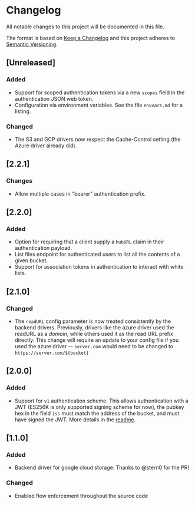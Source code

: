 # Changelog
All notable changes to this project will be documented in this file.

The format is based on [Keep a Changelog](https://keepachangelog.com/en/1.0.0/)
and this project adheres to [Semantic Versioning](https://semver.org/spec/v2.0.0.html).

## [Unreleased]
### Added
- Support for scoped authentication tokens via a new `scopes` field in
  the authentication JSON web token.
- Configuration via environment variables. See the file `envvars.md` for
  a listing.
### Changed
- The S3 and GCP drivers now respect the Cache-Control setting (the Azure
  driver already did).

## [2.2.1]
### Changes
- Allow multiple cases in "bearer" authentication prefix.

## [2.2.0]
### Added
- Option for requiring that a client supply a `hubURL` claim in their
  authentication payload.
- List files endpoint for authenticated users to list all the contents
  of a given bucket.
- Support for association tokens in authentication to interact with white
  lists.

## [2.1.0]
### Changed
- The `readURL` config parameter is now treated consistently by the
  backend drivers. Previously, drivers like the azure driver used
  the readURL as a _domain_, while others used it as the read URL
  prefix directly. This change will require an update to your config
  file if you used the azure driver -- `server.com` would need to be
  changed to `https://server.com/${bucket}`

## [2.0.0]
### Added
- Support for `v1` authentication scheme. This allows authentication
  with a JWT (ES256K is only supported signing scheme for now), the
  pubkey hex in the field `iss` must match the address of the bucket,
  and must have signed the JWT. More details in
  the [readme](../README.md#v1-authentication-scheme).

## [1.1.0]
### Added
- Backend driver for google cloud storage: Thanks to @stern0 for the PR!

### Changed
- Enabled flow enforcement throughout the source code
